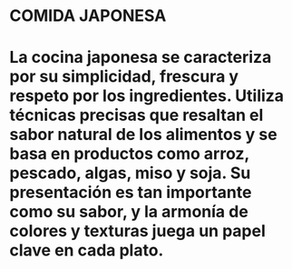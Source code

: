 # COMIDA JAPONESA
# La cocina japonesa se caracteriza por su simplicidad, frescura y respeto por los ingredientes. Utiliza técnicas precisas que resaltan el sabor natural de los alimentos y se basa en productos como arroz, pescado, algas, miso y soja. Su presentación es tan importante como su sabor, y la armonía de colores y texturas juega un papel clave en cada plato.
